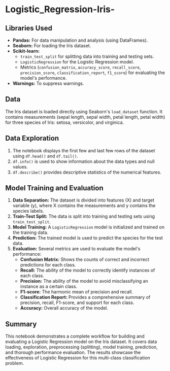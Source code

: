# Logistic_Regression-Iris-

## Libraries Used

* **Pandas:** For data manipulation and analysis (using DataFrames).
* **Seaborn:** For loading the Iris dataset.
* **Scikit-learn:**
    * `train_test_split` for splitting data into training and testing sets.
    * `LogisticRegression` for the Logistic Regression model.
    * Metrics (`confusion_matrix`, `accuracy_score`, `recall_score`, `precision_score`, `classification_report`, `f1_score`) for evaluating the model's performance.
* **Warnings:** To suppress warnings.

## Data

The Iris dataset is loaded directly using Seaborn's `load_dataset` function.  It contains measurements (sepal length, sepal width, petal length, petal width) for three species of Iris: setosa, versicolor, and virginica.

## Data Exploration

1.  The notebook displays the first few and last few rows of the dataset using `df.head()` and `df.tail()`.
2.  `df.info()` is used to show information about the data types and null values.
3.  `df.describe()` provides descriptive statistics of the numerical features.

## Model Training and Evaluation

1.  **Data Separation:** The dataset is divided into features (X) and target variable (y), where X contains the measurements and y contains the species labels.
2.  **Train-Test Split:** The data is split into training and testing sets using `train_test_split`.
3.  **Model Training:** A `LogisticRegression` model is initialized and trained on the training data.
4.  **Prediction:** The trained model is used to predict the species for the test data.
5.  **Evaluation:** Several metrics are used to evaluate the model's performance:
    * **Confusion Matrix:** Shows the counts of correct and incorrect predictions for each class.
    * **Recall:** The ability of the model to correctly identify instances of each class.
    * **Precision:** The ability of the model to avoid misclassifying an instance as a certain class.
    * **F1-score:** The harmonic mean of precision and recall.
    * **Classification Report:** Provides a comprehensive summary of precision, recall, F1-score, and support for each class.
    * **Accuracy:** Overall accuracy of the model.

## Summary

This notebook demonstrates a complete workflow for building and evaluating a Logistic Regression model on the Iris dataset. It covers data loading, exploration, preprocessing (splitting), model training, prediction, and thorough performance evaluation.  The results showcase the effectiveness of Logistic Regression for this multi-class classification problem.
